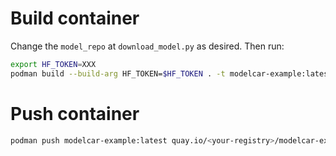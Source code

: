 # Build container

Change the `model_repo` at `download_model.py` as desired. Then run:
```bash
export HF_TOKEN=XXX
podman build --build-arg HF_TOKEN=$HF_TOKEN . -t modelcar-example:latest --platform linux/amd64
```

# Push container

```bash
podman push modelcar-example:latest quay.io/<your-registry>/modelcar-example:latest
```
